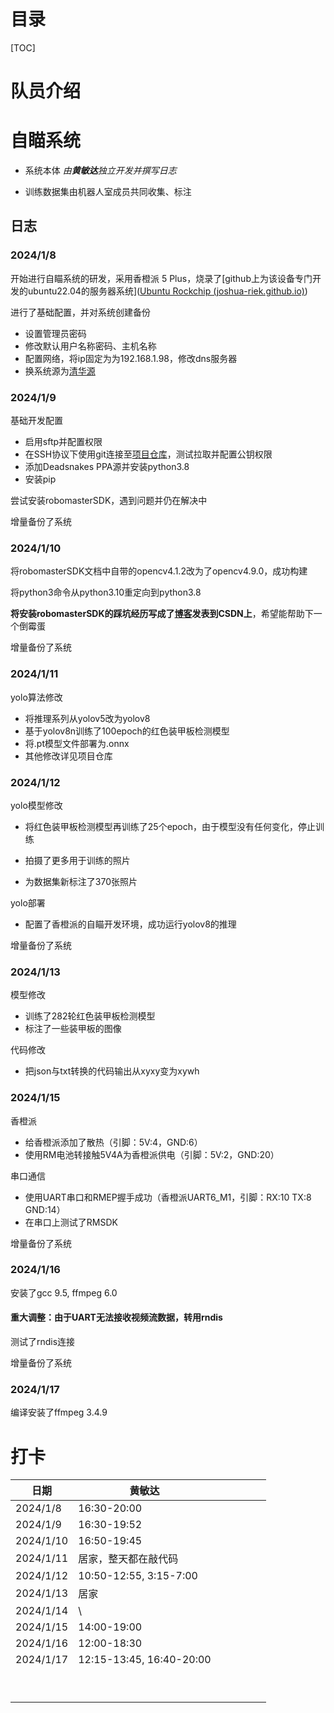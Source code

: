 # 目录

[TOC]

<div style="page-break-after:always"></div>

# 队员介绍



# 自瞄系统

- 系统本体 *由**黄敏达**独立开发并撰写日志*

- 训练数据集由机器人室成员共同收集、标注

## 日志

### 2024/1/8

开始进行自瞄系统的研发，采用香橙派 5 Plus，烧录了[github上为该设备专门开发的ubuntu22.04的服务器系统]([Ubuntu Rockchip (joshua-riek.github.io)](https://joshua-riek.github.io/ubuntu-rockchip-download/boards/orangepi-5-plus.html))

进行了基础配置，并对系统创建备份

- 设置管理员密码
- 修改默认用户名称密码、主机名称
- 配置网络，将ip固定为为192.168.1.98，修改dns服务器
- 换系统源为[清华源](https://mirrors.tuna.tsinghua.edu.cn/help/ubuntu-ports/)

### 2024/1/9

基础开发配置

- 启用sftp并配置权限
- 在SSH协议下使用git连接至[项目仓库](https://github.com/hs150521/RMYC-yolo/tree/main)，测试拉取并配置公钥权限
- 添加Deadsnakes PPA源并安装python3.8
- 安装pip

尝试安装robomasterSDK，遇到问题并仍在解决中

增量备份了系统

### 2024/1/10

将robomasterSDK文档中自带的opencv4.1.2改为了opencv4.9.0，成功构建

将python3命令从python3.10重定向到python3.8

**将安装robomasterSDK的踩坑经历写成了[博客](https://blog.csdn.net/C___programmer/article/details/135486406?spm=1001.2014.3001.5502)发表到CSDN上**，希望能帮助下一个倒霉蛋

增量备份了系统

### 2024/1/11

yolo算法修改

- 将推理系列从yolov5改为yolov8
- 基于yolov8n训练了100epoch的红色装甲板检测模型
- 将.pt模型文件部署为.onnx
- 其他修改详见项目仓库

### 2024/1/12

yolo模型修改

- 将红色装甲板检测模型再训练了25个epoch，由于模型没有任何变化，停止训练

- 拍摄了更多用于训练的照片

- 为数据集新标注了370张照片

yolo部署

- 配置了香橙派的自瞄开发环境，成功运行yolov8的推理

增量备份了系统

### 2024/1/13

模型修改

- 训练了282轮红色装甲板检测模型
- 标注了一些装甲板的图像

代码修改

- 把json与txt转换的代码输出从xyxy变为xywh

### 2024/1/15

香橙派

- 给香橙派添加了散热（引脚：5V:4，GND:6）
- 使用RM电池转接触5V4A为香橙派供电（引脚：5V:2，GND:20）

串口通信

- 使用UART串口和RMEP握手成功（香橙派UART6_M1，引脚：RX:10 TX:8 GND:14）
- 在串口上测试了RMSDK

增量备份了系统

### 2024/1/16

安装了gcc 9.5, ffmpeg 6.0

#### 重大调整：由于UART无法接收视频流数据，转用rndis

测试了rndis连接

增量备份了系统

### 2024/1/17

编译安装了ffmpeg 3.4.9

# 打卡

| 日期      | 黄敏达                   |      |      |      |      |      |
| --------- | ------------------------ | ---- | ---- | ---- | ---- | ---- |
| 2024/1/8  | 16:30-20:00              |      |      |      |      |      |
| 2024/1/9  | 16:30-19:52              |      |      |      |      |      |
| 2024/1/10 | 16:50-19:45              |      |      |      |      |      |
| 2024/1/11 | 居家，整天都在敲代码     |      |      |      |      |      |
| 2024/1/12 | 10:50-12:55, 3:15-7:00   |      |      |      |      |      |
| 2024/1/13 | 居家                     |      |      |      |      |      |
| 2024/1/14 | \                        |      |      |      |      |      |
| 2024/1/15 | 14:00-19:00              |      |      |      |      |      |
| 2024/1/16 | 12:00-18:30              |      |      |      |      |      |
| 2024/1/17 | 12:15-13:45, 16:40-20:00 |      |      |      |      |      |
|           |                          |      |      |      |      |      |
|           |                          |      |      |      |      |      |
|           |                          |      |      |      |      |      |
|           |                          |      |      |      |      |      |
|           |                          |      |      |      |      |      |
|           |                          |      |      |      |      |      |
|           |                          |      |      |      |      |      |
|           |                          |      |      |      |      |      |
|           |                          |      |      |      |      |      |


